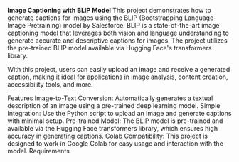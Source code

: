 **Image Captioning with BLIP Model**
This project demonstrates how to generate captions for images using the BLIP (Bootstrapping Language-Image Pretraining) model by Salesforce. BLIP is a state-of-the-art image captioning model that leverages both vision and language understanding to generate accurate and descriptive captions for images. The project utilizes the pre-trained BLIP model available via Hugging Face's transformers library.

With this project, users can easily upload an image and receive a generated caption, making it ideal for applications in image analysis, content creation, accessibility tools, and more.

Features
Image-to-Text Conversion: Automatically generates a textual description of an image using a pre-trained deep learning model.
Simple Integration: Use the Python script to upload an image and generate captions with minimal setup.
Pre-trained Model: The BLIP model is pre-trained and available via the Hugging Face transformers library, which ensures high accuracy in generating captions.
Colab Compatibility: This project is designed to work in Google Colab for easy usage and interaction with the model.
Requirements
